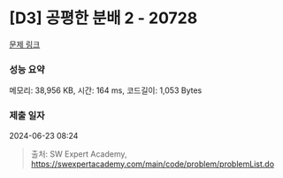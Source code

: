 # [D3] 공평한 분배 2 - 20728 

[문제 링크](https://swexpertacademy.com/main/code/problem/problemDetail.do?contestProbId=AY6cg0MKeVkDFAXt) 

### 성능 요약

메모리: 38,956 KB, 시간: 164 ms, 코드길이: 1,053 Bytes

### 제출 일자

2024-06-23 08:24



> 출처: SW Expert Academy, https://swexpertacademy.com/main/code/problem/problemList.do